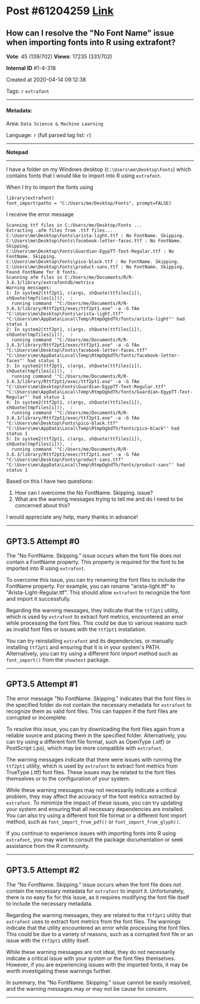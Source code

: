 
# Post \#61204259 [Link](https://stackoverflow.com/questions/61204259/)

## How can I resolve the "No Font Name" issue when importing fonts into R using extrafont?

**Vote**: 45 (139/702) **Views**: 17235 (331/702) 

**Internal ID** \#1-4-318

Created at 2020-04-14 09:12:38

Tags: `r` `extrafont`

----------

#### Metadata:

Area: `Data Science & Machine Learning`

Language: `r` (full parsed tag list: `r`)

----------

**Notepad**


----------

I have a folder on my Windows desktop (`C:\Users\me\Desktop\Fonts`) which contains fonts that I would like to import into R using `extrafont`.

When I try to import the fonts using

```
library(extrafont)
font_import(paths = "C:/Users/me/Desktop/Fonts", prompt=FALSE)
```


I receive the error message

```
Scanning ttf files in C:/Users/me/Desktop/Fonts ...
Extracting .afm files from .ttf files...
C:\Users\me\Desktop\Fonts\arista-light.ttf : No FontName. Skipping.
C:\Users\me\Desktop\Fonts\facebook-letter-faces.ttf : No FontName. Skipping.
C:\Users\me\Desktop\Fonts\Guardian-EgypTT-Text-Regular.ttf : No FontName. Skipping.
C:\Users\me\Desktop\Fonts\pico-black.ttf : No FontName. Skipping.
C:\Users\me\Desktop\Fonts\product-sans.ttf : No FontName. Skipping.
Found FontName for 0 fonts.
Scanning afm files in C:/Users/me/Documents/R/R-3.6.3/library/extrafontdb/metrics
Warning messages:
1: In system2(ttf2pt1, c(args, shQuote(ttfiles[i]), shQuote(tmpfiles[i])),  :
  running command '"C:/Users/me/Documents/R/R-3.6.3/library/Rttf2pt1/exec/ttf2pt1.exe" -a -G fAe "C:\Users\me\Desktop\Fonts\arista-light.ttf" "C:\Users\me\AppData\Local\Temp\RtmpOgbdTh/fonts/arista-light"' had status 1
2: In system2(ttf2pt1, c(args, shQuote(ttfiles[i]), shQuote(tmpfiles[i])),  :
  running command '"C:/Users/me/Documents/R/R-3.6.3/library/Rttf2pt1/exec/ttf2pt1.exe" -a -G fAe "C:\Users\me\Desktop\Fonts\facebook-letter-faces.ttf" "C:\Users\me\AppData\Local\Temp\RtmpOgbdTh/fonts/facebook-letter-faces"' had status 1
3: In system2(ttf2pt1, c(args, shQuote(ttfiles[i]), shQuote(tmpfiles[i])),  :
  running command '"C:/Users/me/Documents/R/R-3.6.3/library/Rttf2pt1/exec/ttf2pt1.exe" -a -G fAe "C:\Users\me\Desktop\Fonts\Guardian-EgypTT-Text-Regular.ttf" "C:\Users\me\AppData\Local\Temp\RtmpOgbdTh/fonts/Guardian-EgypTT-Text-Regular"' had status 1
4: In system2(ttf2pt1, c(args, shQuote(ttfiles[i]), shQuote(tmpfiles[i])),  :
  running command '"C:/Users/me/Documents/R/R-3.6.3/library/Rttf2pt1/exec/ttf2pt1.exe" -a -G fAe "C:\Users\me\Desktop\Fonts\pico-black.ttf" "C:\Users\me\AppData\Local\Temp\RtmpOgbdTh/fonts/pico-black"' had status 1
5: In system2(ttf2pt1, c(args, shQuote(ttfiles[i]), shQuote(tmpfiles[i])),  :
  running command '"C:/Users/me/Documents/R/R-3.6.3/library/Rttf2pt1/exec/ttf2pt1.exe" -a -G fAe "C:\Users\me\Desktop\Fonts\product-sans.ttf" "C:\Users\me\AppData\Local\Temp\RtmpOgbdTh/fonts/product-sans"' had status 1
```


Based on this I have two questions:


1. How can I overcome the No FontName. Skipping. issue?
2. What are the warning messages trying to tell me and do I need to be concerned about this?



I would appreciate any help, many thanks in advance!


----------
        
## GPT3.5 Attempt \#0

The "No FontName. Skipping." issue occurs when the font file does not contain a FontName property. This property is required for the font to be imported into R using `extrafont`. 

To overcome this issue, you can try renaming the font files to include the FontName property. For example, you can rename "arista-light.ttf" to "Arista-Light-Regular.ttf". This should allow `extrafont` to recognize the font and import it successfully.

Regarding the warning messages, they indicate that the `ttf2pt1` utility, which is used by `extrafont` to extract font metrics, encountered an error while processing the font files. This could be due to various reasons such as invalid font files or issues with the `ttf2pt1` installation.

You can try reinstalling `extrafont` and its dependencies, or manually installing `ttf2pt1` and ensuring that it is in your system's PATH. Alternatively, you can try using a different font import method such as `font_import()` from the `showtext` package.

--------

## GPT3.5 Attempt \#1

The error message "No FontName. Skipping." indicates that the font files in the specified folder do not contain the necessary metadata for `extrafont` to recognize them as valid font files. This can happen if the font files are corrupted or incomplete.

To resolve this issue, you can try downloading the font files again from a reliable source and placing them in the specified folder. Alternatively, you can try using a different font file format, such as OpenType (.otf) or PostScript (.ps), which may be more compatible with `extrafont`.

The warning messages indicate that there were issues with running the `ttf2pt1` utility, which is used by `extrafont` to extract font metrics from TrueType (.ttf) font files. These issues may be related to the font files themselves or to the configuration of your system.

While these warning messages may not necessarily indicate a critical problem, they may affect the accuracy of the font metrics extracted by `extrafont`. To minimize the impact of these issues, you can try updating your system and ensuring that all necessary dependencies are installed. You can also try using a different font file format or a different font import method, such as `font_import_from_pdf()` or `font_import_from_glyph()`.

If you continue to experience issues with importing fonts into R using `extrafont`, you may want to consult the package documentation or seek assistance from the R community.

--------

## GPT3.5 Attempt \#2

The "No FontName. Skipping." issue occurs when the font file does not contain the necessary metadata for `extrafont` to import it. Unfortunately, there is no easy fix for this issue, as it requires modifying the font file itself to include the necessary metadata.

Regarding the warning messages, they are related to the `ttf2pt1` utility that `extrafont` uses to extract font metrics from the font files. The warnings indicate that the utility encountered an error while processing the font files. This could be due to a variety of reasons, such as a corrupted font file or an issue with the `ttf2pt1` utility itself.

While these warning messages are not ideal, they do not necessarily indicate a critical issue with your system or the font files themselves. However, if you are experiencing issues with the imported fonts, it may be worth investigating these warnings further.

In summary, the "No FontName. Skipping." issue cannot be easily resolved, and the warning messages may or may not be cause for concern.

--------
